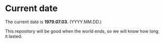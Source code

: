 # Current date

The current date is **1979.07.03.** (YYYY.MM.DD.)

This repository will be good when the world ends, so we will know how long it lasted.
